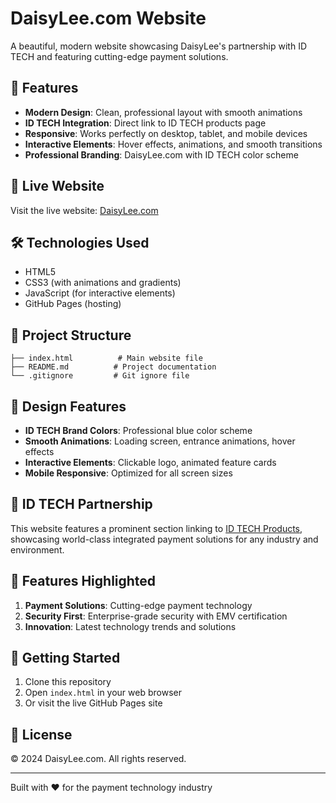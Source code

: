 # DaisyLee.com Website

A beautiful, modern website showcasing DaisyLee's partnership with ID TECH and featuring cutting-edge payment solutions.

## 🌟 Features

- **Modern Design**: Clean, professional layout with smooth animations
- **ID TECH Integration**: Direct link to ID TECH products page
- **Responsive**: Works perfectly on desktop, tablet, and mobile devices
- **Interactive Elements**: Hover effects, animations, and smooth transitions
- **Professional Branding**: DaisyLee.com with ID TECH color scheme

## 🚀 Live Website

Visit the live website: [DaisyLee.com](https://your-username.github.io/your-repo-name/)

## 🛠️ Technologies Used

- HTML5
- CSS3 (with animations and gradients)
- JavaScript (for interactive elements)
- GitHub Pages (hosting)

## 📁 Project Structure

```
├── index.html          # Main website file
├── README.md          # Project documentation
└── .gitignore         # Git ignore file
```

## 🎨 Design Features

- **ID TECH Brand Colors**: Professional blue color scheme
- **Smooth Animations**: Loading screen, entrance animations, hover effects
- **Interactive Elements**: Clickable logo, animated feature cards
- **Mobile Responsive**: Optimized for all screen sizes

## 🔗 ID TECH Partnership

This website features a prominent section linking to [ID TECH Products](https://idtechproducts.com/), showcasing world-class integrated payment solutions for any industry and environment.

## 📱 Features Highlighted

1. **Payment Solutions**: Cutting-edge payment technology
2. **Security First**: Enterprise-grade security with EMV certification
3. **Innovation**: Latest technology trends and solutions

## 🚀 Getting Started

1. Clone this repository
2. Open `index.html` in your web browser
3. Or visit the live GitHub Pages site

## 📄 License

© 2024 DaisyLee.com. All rights reserved.

---

Built with ❤️ for the payment technology industry 